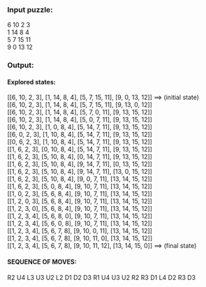 
### Input puzzle:
6 10 2 3<br>
1 14 8 4<br>
5 7 15 11<br>
9 0 13 12<br>

### Output:
#### Explored states:
[[6, 10, 2, 3], [1, 14, 8, 4], [5, 7, 15, 11], [9, 0, 13, 12]] ==> (initial state)<br>
[[6, 10, 2, 3], [1, 14, 8, 4], [5, 7, 15, 11], [9, 13, 0, 12]]<br>
[[6, 10, 2, 3], [1, 14, 8, 4], [5, 7, 0, 11], [9, 13, 15, 12]]<br>
[[6, 10, 2, 3], [1, 14, 8, 4], [5, 0, 7, 11], [9, 13, 15, 12]]<br>
[[6, 10, 2, 3], [1, 0, 8, 4], [5, 14, 7, 11], [9, 13, 15, 12]]<br>
[[6, 0, 2, 3], [1, 10, 8, 4], [5, 14, 7, 11], [9, 13, 15, 12]]<br>
[[0, 6, 2, 3], [1, 10, 8, 4], [5, 14, 7, 11], [9, 13, 15, 12]]<br>
[[1, 6, 2, 3], [0, 10, 8, 4], [5, 14, 7, 11], [9, 13, 15, 12]]<br>
[[1, 6, 2, 3], [5, 10, 8, 4], [0, 14, 7, 11], [9, 13, 15, 12]]<br>
[[1, 6, 2, 3], [5, 10, 8, 4], [9, 14, 7, 11], [0, 13, 15, 12]]<br>
[[1, 6, 2, 3], [5, 10, 8, 4], [9, 14, 7, 11], [13, 0, 15, 12]]<br>
[[1, 6, 2, 3], [5, 10, 8, 4], [9, 0, 7, 11], [13, 14, 15, 12]]<br>
[[1, 6, 2, 3], [5, 0, 8, 4], [9, 10, 7, 11], [13, 14, 15, 12]]<br>
[[1, 0, 2, 3], [5, 6, 8, 4], [9, 10, 7, 11], [13, 14, 15, 12]]<br>
[[1, 2, 0, 3], [5, 6, 8, 4], [9, 10, 7, 11], [13, 14, 15, 12]]<br>
[[1, 2, 3, 0], [5, 6, 8, 4], [9, 10, 7, 11], [13, 14, 15, 12]]<br>
[[1, 2, 3, 4], [5, 6, 8, 0], [9, 10, 7, 11], [13, 14, 15, 12]]<br>
[[1, 2, 3, 4], [5, 6, 0, 8], [9, 10, 7, 11], [13, 14, 15, 12]]<br>
[[1, 2, 3, 4], [5, 6, 7, 8], [9, 10, 0, 11], [13, 14, 15, 12]]<br>
[[1, 2, 3, 4], [5, 6, 7, 8], [9, 10, 11, 0], [13, 14, 15, 12]]<br>
[[1, 2, 3, 4], [5, 6, 7, 8], [9, 10, 11, 12], [13, 14, 15, 0]] ==> (final state)<br>

#### SEQUENCE OF MOVES:<br>
R2 U4 L3 U3 U2 L2 D1 D2 D3 R1 U4 U3 U2 R2 R3 D1 L4 D2 R3 D3<br>

